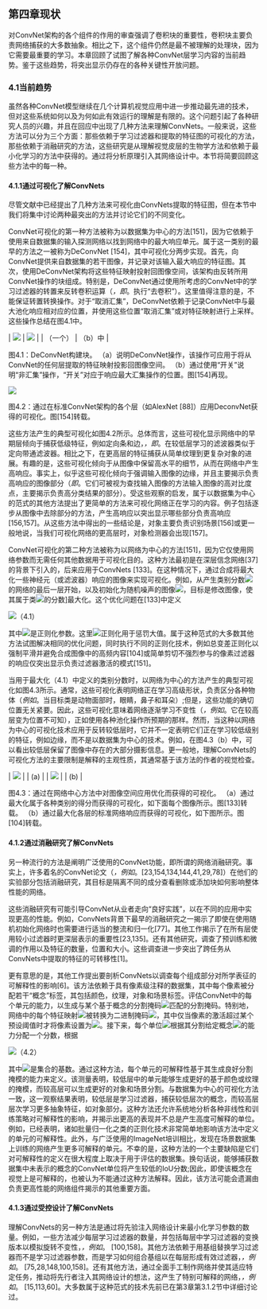 ## 第四章现状

对ConvNet架构的各个组件的作用的审查强调了卷积块的重要性，卷积块主要负责网络捕获的大多数抽象。相比之下，这个组件仍然是最不被理解的处理块，因为它需要最重要的学习。本章回顾了试图了解各种ConvNet层学习内容的当前趋势。鉴于这些趋势，将突出显示仍存在的各种关键性开放问题。

### 4.1当前趋势

虽然各种ConvNet模型继续在几个计算机视觉应用中进一步推动最先进的技术，但对这些系统如何以及为何如此有效运行的理解是有限的。这个问题引起了各种研究人员的兴趣，并且在回应中出现了几种方法来理解ConvNets。一般来说，这些方法可以分为三个方面：那些依赖于学习过滤器和提取的特征图的可视化的方法，那些依赖于消融研究的方法，这些研究是从理解视觉皮层的生物学方法和依赖于最小化学习的方法中获得的。通过将分析原理引入其网络设计中。本节将简要回顾这些方法中的每一种。

#### 4.1.1通过可视化了解ConvNets

尽管文献中已经提出了几种方法来可视化由ConvNets提取的特征图，但在本节中我们将集中讨论两种最突出的方法并讨论它们的不同变化。

ConvNet可视化的第一种方法被称为以数据集为中心的方法[151]，因为它依赖于使用来自数据集的输入探测网络以找到网络中的最大响应单元。属于这一类别的最早的方法之一被称为DeConvNet [154]，其中可视化分两步实现。首先，向ConvNet提供来自数据集的若干图像，并记录对该输入最大响应的特征图。其次，使用DeConvNet架构将这些特征映射投射回图像空间，该架构由反转所用ConvNet操作的块组成。特别是，DeConvNet通过使用所考虑的ConvNet中的学习过滤器的转置来反转卷积运算（_，即_。执行“去卷积”）。这里值得注意的是，不能保证转置转换操作。对于“取消汇集”，DeConvNet依赖于记录ConvNet中与最大池化响应相对应的位置，并使用这些位置“取消汇集”或对特征映射进行上采样。这些操作总结在图4.1中。

| ![](img/x44.png) | ![](img/x45.png) |
| （一个） | （b）中 |

图4.1：DeConvNet构建块。 （a）说明DeConvNet操作，该操作可应用于将从ConvNet的任何层提取的特征映射投影回图像空间。 （b）通过使用“开关”说明“非汇集”操作，“开关”对应于响应最大汇集操作的位置。图[154]再现。

![](img/x46.png)

图4.2：通过在标准ConvNet架构的各个层（如AlexNet [88]）应用DeconvNet获得的可视化。图[154]转载。

这些方法产生的典型可视化如图4.2所示。总体而言，这些可视化显示网络中的早期层倾向于捕获低级特征，例如定向条和边，_，即_。在较低层学习的滤波器类似于定向带通滤波器。相比之下，在更高层的特征捕获从简单纹理到更复杂对象的进展。有趣的是，这些可视化倾向于从图像中保留高水平的细节，从而在网络中产生高响应。事实上，似乎这些可视化倾向于强调输入图像的边缘，并且主要揭示负责高响应的图像部分（_即_。它们可被视为查找输入图像的方法输入图像的高对比度点，主要揭示负责高分类结果的部分）。受这些观察的启发，属于以数据集为中心的范式的其他方法提出了更简单的方法来可视化网络正在学习的内容。例子包括逐步从图像中去除部分的方法，产生高响应以突出显示哪些部分负责高响应[156,157]。从这些方法中得出的一些结论是，对象主要负责识别场景[156]或更一般地说，当我们可视化网络的更高层时，对象检测器会出现[157]。

ConvNet可视化的第二种方法被称为以网络为中心的方法[151]，因为它仅使用网络参数而无需任何其他数据用于可视化目的。这种方法最初是在深层信念网络[37]的背景下引入的，后来应用于ConvNets [133]。在这种情况下，通过合成将最大化一些神经元（或滤波器）响应的图像来实现可视化。例如，从产生类别分数![](img/tex192.gif)的网络的最后一层开始，以及初始化为随机噪声的图像![](img/tex193.gif)，目标是修改图像，使其属于类![](img/tex194.gif)的分数]最大化。这个优化问题在[133]中定义

![](img/tex195.gif)（4.1）

其中![](img/tex119.gif)是正则化参数。这里![](img/tex196.gif)正则化用于惩罚大值。属于这种范式的大多数其他方法试图解决相同的优化问题，同时执行不同的正则化技术，例如总变差正则化以强制平滑并避免合成图像中的高频内容[104]或简单剪切不强烈参与的像素过滤器的响应仅突出显示负责过滤器激活的模式[151]。

当用于最大化（4.1）中定义的类别分数时，以网络为中心的方法产生的典型可视化如图4.3所示。通常，这些可视化表明网络正在学习高级形状，负责区分各种物体（_例如_。当目标类是动物面部时，眼睛，鼻子和耳朵）;但是，这些功能的确切位置无关紧要。因此，这些可视化意味着网络逐渐学习不变性（_，例如_。它在较高层变为位置不可知），正如使用各种池化操作所预期的那样。然而，当这种以网络为中心的可视化技术应用于反转较低层时，它并不一定表明它们正在学习较低级别的特征，例如边缘，而不是以数据集为中心的技术。例如，在图4.3（b）中，可以看出较低层保留了图像中存在的大部分摄影信息。更一般地，理解ConvNets的可视化方法的主要限制是解释的主观性质，其通常基于该方法的作者的视觉检查。

| ![](img/x47.png) |
| (a) |
| ![](img/x48.png) |
| (b) |

图4.3：通过在网络中心方法中对图像空间应用优化而获得的可视化。 （a）通过最大化属于各种类别的得分而获得的可视化，如下面每个图像所示。图[133]转载。 （b）通过最大化各层的标准网络响应而获得的可视化，如下图所示。图[104]转载。

#### 4.1.2通过消融研究了解ConvNets

另一种流行的方法是阐明广泛使用的ConvNet功能，即所谓的网络消融研究。事实上，许多着名的ConvNet论文（_，例如_。[23,154,134,144,41,29,78]）在他们的实验部分包括消融研究，其目标是隔离不同的成分查看删除或添加块如何影响整体性能的网络。

这些消融研究有可能引导ConvNet从业者走向“良好实践”，以在不同的应用中实现更高的性能。例如，ConvNets背景下最早的消融研究之一揭示了即使在使用随机初始化网络时也需要进行适当的整流和归一化[77]。其他工作揭示了在所有层使用较小过滤器时更深层表示的重要性[23,135]。还有其他研究，调查了预训练和微调的作用以及特征的数量，位置和大小。这些调查进一步突出了跨任务从ConvNets中提取的特征的可转移性[1]。

更有意思的是，其他工作提出要剖析ConvNets以调查每个组成部分对所学表征的可解释性的影响[6]。该方法依赖于具有像素级注释的数据集，其中每个像素被分配若干“概念”标签，其包括颜色，纹理，对象和场景标签。评估ConvNet中的每个单元的能力，以生成与某个基于概念的分割掩码![](img/tex197.gif)匹配的分割掩码。特别地，网络中的每个特征映射![](img/tex198.gif)被转换为二进制掩码![](img/tex199.gif)，其中仅当像素的激活超过某个预设阈值时才将像素设置为![](img/tex9.gif)。接下来，每个单位![](img/tex182.gif)根据其分割给定概念![](img/tex194.gif)的能力分配一个分数，根据

![](img/tex200.gif)（4.2）

其中![](img/tex201.gif)是集合的基数。通过这种方法，每个单元的可解释性基于其生成良好分割掩模的能力来定义。该测量表明，较低层中的单元能够生成更好的基于颜色或纹理的掩模，而较高层可以生成更好的对象和场景分割。与数据集为中心的可视化方法一致，这一观察结果表明，较低层是学习过滤器，捕获较低层次的概念，而较高层层次学习更多抽象特征，如对象部分。这种方法还允许系统地分析各种非线性和训练策略对可解释性的影响，并揭示出更高的表现并不总是产生高度可解释的单位。例如，已经表明，诸如批量归一化之类的正则化技术非常简单地影响该方法中定义的单元的可解释性。此外，与广泛使用的ImageNet培训相比，发现在场景数据集上训练的网络产生更多可解释的单元。不幸的是，这种方法的一个主要缺陷是它们对可解释性的定义在很大程度上取决于用于评估的数据集。换句话说，能够捕获数据集中未表示的概念的ConvNet单位将产生较低的IoU分数;因此，即使该概念在视觉上是可解释的，也被认为不能通过这种方法解释。因此，该方法可能会遗漏由负责更高性能的网络组件揭示的其他重要方面。

#### 4.1.3通过受控设计了解ConvNets

理解ConvNets的另一种方法是通过将先验注入网络设计来最小化学习参数的数量。例如，一些方法减少每层学习过滤器的数量，并包括每层中学习过滤器的变换版本以模拟旋转不变性，_，例如_。 [100,158]。其他方法依赖于用基组替换学习过滤器而不是学习过滤器参数，而是学习如何组合基组以在每层形成有效过滤器，_，例如_。 [75,28,148,100,158]。还有其他方法，通过全面手工制作网络并使其适应特定任务，推动将先行者注入其网络设计的想法，这产生了特别可解释的网络，_，例如_。 [15,113,60]。大多数属于这种范式的技术先前已在第3章第3.1.2节中详细讨论过。